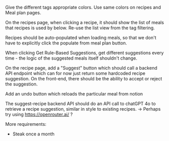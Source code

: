 Give the different tags appropriate colors. Use same colors on recipes and Meal plan pages.

On the recipes page, when clicking a recipe, it should show the list of meals that recipes is used by below. Re-use the list view from the tag filtering.

Recipes should be auto-populated when loading meals, so that we don't have to explicitly click the populate from meal plan button.

When clicking Get Rule-Based Suggestions, get different suggestions every time - the logic of the suggested meals itself shouldn't change.

On the recipe page, add a "Suggest" button which should call a backend API endpoint which can for now just return some hardcoded recipe suggestion. On the front-end, there should be the ability to accept or reject the suggestion. 

Add an undo button which reloads the particular meal from notion

The suggest-recipe backend API should do an API call to chatGPT 4o to retrieve a recipe suggestion, similar in style to existing recipes. 
-> Perhaps try using https://openrouter.ai/ ?



More requirements:
- Steak once a month
